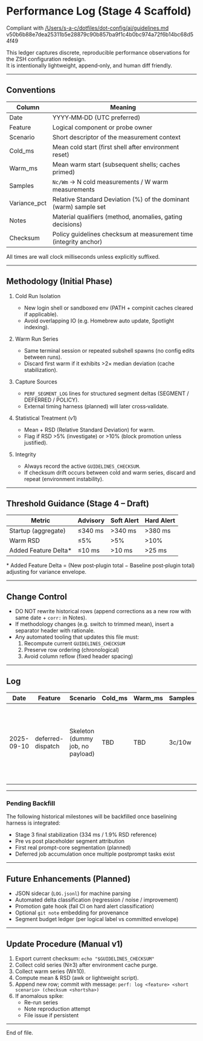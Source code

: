 # Performance Log (Stage 4 Scaffold)
Compliant with [/Users/s-a-c/dotfiles/dot-config/ai/guidelines.md](/Users/s-a-c/dotfiles/dot-config/ai/guidelines.md) v50b6b88e7dea25311b5e28879c90b857ba9f1c4b0bc974a72f6b14bc68d54f49

This ledger captures discrete, reproducible performance observations for the ZSH configuration redesign.  
It is intentionally lightweight, append‑only, and human diff friendly.

---

## Conventions

| Column          | Meaning |
|-----------------|---------|
| Date            | YYYY‑MM‑DD (UTC preferred) |
| Feature         | Logical component or probe owner |
| Scenario        | Short descriptor of the measurement context |
| Cold_ms         | Mean cold start (first shell after environment reset) |
| Warm_ms         | Mean warm start (subsequent shells; caches primed) |
| Samples         | `Nc/Wm` → N cold measurements / W warm measurements |
| Variance_pct    | Relative Standard Deviation (%) of the dominant (warm) sample set |
| Notes           | Material qualifiers (method, anomalies, gating decisions) |
| Checksum        | Policy guidelines checksum at measurement time (integrity anchor) |

All times are wall clock milliseconds unless explicitly suffixed.

---

## Methodology (Initial Phase)

1. Cold Run Isolation  
   - New login shell or sandboxed env (PATH + compinit caches cleared if applicable).  
   - Avoid overlapping IO (e.g. Homebrew auto update, Spotlight indexing).

2. Warm Run Series  
   - Same terminal session or repeated subshell spawns (no config edits between runs).  
   - Discard first warm if it exhibits >2× median deviation (cache stabilization).

3. Capture Sources  
   - `PERF_SEGMENT_LOG` lines for structured segment deltas (SEGMENT / DEFERRED / POLICY).  
   - External timing harness (planned) will later cross‑validate.

4. Statistical Treatment (v1)  
   - Mean + RSD (Relative Standard Deviation) for warm.  
   - Flag if RSD >5% (investigate) or >10% (block promotion unless justified).

5. Integrity  
   - Always record the active `GUIDELINES_CHECKSUM`.  
   - If checksum drift occurs between cold and warm series, discard and repeat (environment instability).

---

## Threshold Guidance (Stage 4 – Draft)

| Metric               | Advisory | Soft Alert | Hard Alert |
|----------------------|----------|------------|------------|
| Startup (aggregate)  | ≤340 ms  | >340 ms    | >380 ms    |
| Warm RSD             | ≤5%      | >5%        | >10%       |
| Added Feature Delta* | ≤10 ms   | >10 ms     | >25 ms     |

\* Added Feature Delta = (New post‑plugin total − Baseline post‑plugin total) adjusting for variance envelope.

---

## Change Control

- DO NOT rewrite historical rows (append corrections as a new row with same date + `corr:` in Notes).
- If methodology changes (e.g. switch to trimmed mean), insert a separator header with rationale.
- Any automated tooling that updates this file must:
  1. Recompute current `GUIDELINES_CHECKSUM`
  2. Preserve row ordering (chronological)
  3. Avoid column reflow (fixed header spacing)

---

## Log

| Date       | Feature            | Scenario                         | Cold_ms | Warm_ms | Samples | Variance_pct | Notes                                                                 | Checksum |
|------------|--------------------|----------------------------------|---------|---------|---------|--------------|-----------------------------------------------------------------------|----------|
| 2025-09-10 | deferred-dispatch  | Skeleton (dummy job, no payload) |   TBD    |   TBD    | 3c/10w  |     TBD      | Initial scaffold; verifies zero pre-prompt inflation & one-shot run. | 50b6b88e |
|            |                    |                                  |         |         |         |              |                                                                       |          |

---

### Pending Backfill

The following historical milestones will be backfilled once baselining harness is integrated:

- Stage 3 final stabilization (334 ms / 1.9% RSD reference)
- Pre vs post placeholder segment attribution
- First real prompt-core segmentation (planned)
- Deferred job accumulation once multiple postprompt tasks exist

---

## Future Enhancements (Planned)

- JSON sidecar (`LOG.jsonl`) for machine parsing
- Automated delta classification (regression / noise / improvement)
- Promotion gate hook (fail CI on hard alert classification)
- Optional `git note` embedding for provenance
- Segment budget ledger (per logical label vs committed envelope)

---

## Update Procedure (Manual v1)

1. Export current checksum:
   `echo "$GUIDELINES_CHECKSUM"`
2. Collect cold series (N≥3) after environment cache purge.
3. Collect warm series (W≥10).
4. Compute mean & RSD (awk or lightweight script).
5. Append new row; commit with message:
   `perf: log <feature> <short scenario> (checksum <shortsha>)`
6. If anomalous spike:
   - Re-run series
   - Note reproduction attempt
   - File issue if persistent

---

End of file.